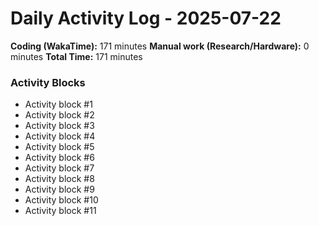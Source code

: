 # Daily Activity Log - 2025-07-22

**Coding (WakaTime):** 171 minutes
**Manual work (Research/Hardware):** 0 minutes
**Total Time:** 171 minutes

### Activity Blocks
- Activity block #1
- Activity block #2
- Activity block #3
- Activity block #4
- Activity block #5
- Activity block #6
- Activity block #7
- Activity block #8
- Activity block #9
- Activity block #10
- Activity block #11
